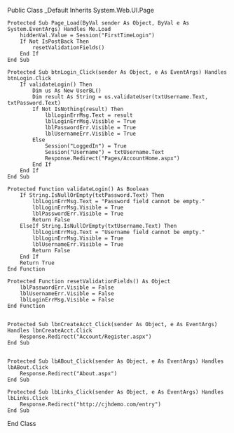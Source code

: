 Public Class _Default
    Inherits System.Web.UI.Page

    Protected Sub Page_Load(ByVal sender As Object, ByVal e As System.EventArgs) Handles Me.Load
        hiddenVal.Value = Session("FirstTimeLogin")
        If Not IsPostBack Then
            resetValidationFields()
        End If
    End Sub

    Protected Sub btnLogin_Click(sender As Object, e As EventArgs) Handles btnLogin.Click
        If validateLogin() Then
            Dim us As New UserBL()
            Dim result As String = us.validateUser(txtUsername.Text, txtPassword.Text)
            If Not IsNothing(result) Then
                lblLoginErrMsg.Text = result
                lblLoginErrMsg.Visible = True
                lblPasswordErr.Visible = True
                lblUsernameErr.Visible = True
            Else
                Session("LoggedIn") = True
                Session("Username") = txtUsername.Text
                Response.Redirect("Pages/AccountHome.aspx")
            End If
        End If
    End Sub

    Protected Function validateLogin() As Boolean
        If String.IsNullOrEmpty(txtPassword.Text) Then
            lblLoginErrMsg.Text = "Password field cannot be empty."
            lblLoginErrMsg.Visible = True
            lblPasswordErr.Visible = True
            Return False
        ElseIf String.IsNullOrEmpty(txtUsername.Text) Then
            lblLoginErrMsg.Text = "Username field cannot be empty."
            lblLoginErrMsg.Visible = True
            lblUsernameErr.Visible = True
            Return False
        End If
        Return True
    End Function

    Protected Function resetValidationFields() As Object
        lblPasswordErr.Visible = False
        lblUsernameErr.Visible = False
        lblLoginErrMsg.Visible = False
    End Function


    Protected Sub lbnCreateAcct_Click(sender As Object, e As EventArgs) Handles lbnCreateAcct.Click
        Response.Redirect("Account/Register.aspx")
    End Sub

   
    Protected Sub lbABout_Click(sender As Object, e As EventArgs) Handles lbABout.Click
        Response.Redirect("About.aspx")
    End Sub

    Protected Sub lbLinks_Click(sender As Object, e As EventArgs) Handles lbLinks.Click
        Response.Redirect("http://cjhdemo.com/entry")
    End Sub
End Class
